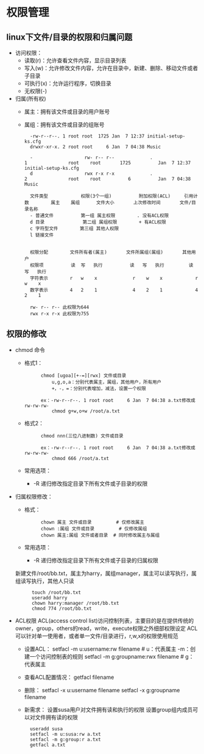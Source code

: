 # 权限管理
## linux下文件/目录的权限和归属问题
- 访问权限：
    - 读取(r)：允许查看文件内容，显示目录列表
    - 写入(w)：允许修改文件内容，允许在目录中，新建、删除、移动文件或者子目录
    - 可执行(x)：允许运行程序，切换目录
    - 无权限(-)
- 归属(所有权)
    - 属主：拥有该文件或目录的用户账号
    - 属组：拥有该文件或目录的组账号
    
            -rw-r--r--. 1 root root  1725 Jan  7 12:37 initial-setup-ks.cfg
            drwxr-xr-x. 2 root root     6 Jan  7 04:38 Music

            -                   rw- r-- r--             .                1               root    root       1725          Jan  7 12:37       initial-setup-ks.cfg
            d                   rwx r-x r-x             .                2               root    root          6          Jan  7 04:38       Music
            
            文件类型            权限(3个一组)          附加权限(ACL)     引用计数        属主    属组      文件大小       上次修改时间       文件/目录名称
            - 普通文件          第一组 属主权限        . 没有ACL权限
            d 目录              第二组 属组权限        + 有ACL权限  
            c 字符型文件        第三组 其他人权限
            l 链接文件
            
 
            权限分配        文件所有者(属主)       文件所属组(属组)       其他用户
            权限项          读  写   执行          读   写   执行         读    写   执行
            字符表示        r   w    x             r    w    x            r     w    x
            数字表示        4   2    1             4    2    1            4     2    1

            rw- r-- r-- 此权限为644
            rwx r-x r-x 此权限为755
            
## 权限的修改
- chmod 命令
    - 格式1：
        
                chmod [ugoa][+-=][rwx] 文件或目录
                    u,g,o,a：分别代表属主，属组，其他用户，所有用户
                    +，-，=：分别代表增加，减法，设置一个权限
                    
                ex：-rw-r--r--. 1 root root     6 Jan  7 04:38 a.txt修改成rw-rw-rw-
                    chmod g+w,o+w /root/a.txt
    
    - 格式2：
                
                chmod nnn(三位八进制数) 文件或目录
                
                ex：-rw-r--r--. 1 root root     6 Jan  7 04:38 a.txt修改成rw-rw-rw-
                    chmod 666 /root/a.txt
                
    - 常用选项：
        - -R 递归修改指定目录下所有文件或子目录的权限
        
- 归属权限修改：
    - 格式：
        
                chown 属主 文件或目录         # 仅修改属主 
                chown :属组 文件或目录         # 仅修改属组
                chown 属主:属组 文件或者目录  # 同时修改属主与属组

    - 常用选项：
        - -R 递归修改指定目录下所有文件或子目录的归属权限
        
    新建文件/root/bb.txt，属主为harry，属组manager，属主可以读写执行，属组读写执行，其他人只读
        
            touch /root/bb.txt
            useradd harry
            chown harry:manager /root/bb.txt
            chmod 774 /root/bb.txt


        
- ACL权限
    ACL(access control list)访问控制列表，主要目的是在提供传统的owner，group，others的read，write，execute权限之外细部权限设定
    ACL可以针对单一使用者，或者单一文件/目录进行，r,w,x的权限使用规范
    
    - 设置ACL：
        setfacl -m u:username:rw filename           # u：代表属主 -m：创建一个访问控制表的规则
        setfacl -m g:groupname:rwx filename         # g：代表属主
    - 查看ACL配置情况：
        getfacl filename
    - 删除：
        setfacl -x u:username filename
        setfacl -x g:groupname filename
    
    - 新需求：
        设置susa用户对文件拥有读和执行的权限
        设置group组内成员可以对文件拥有读的权限
            
            useradd susa
            setfacl -m u:susa:rw a.txt
            setfacl -m g:group:r a.txt
            getfacl a.txt